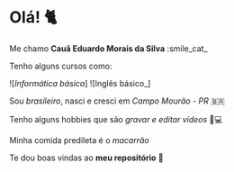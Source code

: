 # Olá! :cat2:

Me chamo **Cauã Eduardo Morais da Silva** :smile_cat_

Tenho alguns cursos como:

![_Informática básica_]
![Inglẽs básico_]

Sou _brasileiro_, nasci e cresci em _Campo Mourão - PR_ :brazil:

Tenho alguns hobbies que são _gravar e editar vídeos_ :movie_camera::computer:

Minha comida predileta é o _macarrão_ 

Te dou boas vindas ao **meu repositório** :call_me_hand:
